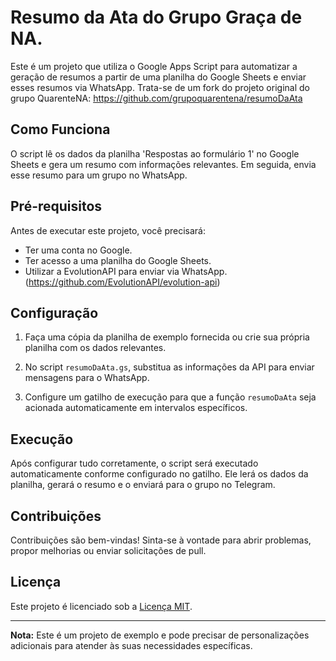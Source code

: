 # Resumo da Ata do Grupo Graça de NA.

Este é um projeto que utiliza o Google Apps Script para automatizar a geração de resumos a partir de uma planilha do Google Sheets e enviar esses resumos via WhatsApp.
Trata-se de um fork do projeto original do grupo QuarenteNA: https://github.com/grupoquarentena/resumoDaAta

## Como Funciona

O script lê os dados da planilha 'Respostas ao formulário 1' no Google Sheets e gera um resumo com informações relevantes. Em seguida, envia esse resumo para um grupo no WhatsApp.

## Pré-requisitos

Antes de executar este projeto, você precisará:

- Ter uma conta no Google.
- Ter acesso a uma planilha do Google Sheets.
- Utilizar a EvolutionAPI para enviar via WhatsApp.
  (https://github.com/EvolutionAPI/evolution-api)

## Configuração

1. Faça uma cópia da planilha de exemplo fornecida ou crie sua própria planilha com os dados relevantes.

2. No script `resumoDaAta.gs`, substitua as informações da API para enviar mensagens para o WhatsApp.

3. Configure um gatilho de execução para que a função `resumoDaAta` seja acionada automaticamente em intervalos específicos.

## Execução

Após configurar tudo corretamente, o script será executado automaticamente conforme configurado no gatilho. Ele lerá os dados da planilha, gerará o resumo e o enviará para o grupo no Telegram.

## Contribuições

Contribuições são bem-vindas! Sinta-se à vontade para abrir problemas, propor melhorias ou enviar solicitações de pull.

## Licença

Este projeto é licenciado sob a [Licença MIT](LICENSE).

---

**Nota:** Este é um projeto de exemplo e pode precisar de personalizações adicionais para atender às suas necessidades específicas.
